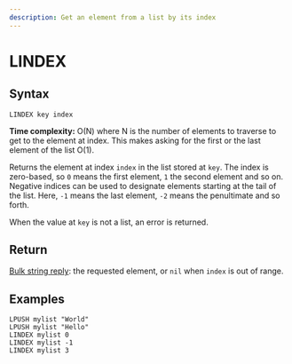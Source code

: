 ```yaml
---
description: Get an element from a list by its index
---
```


# LINDEX

## Syntax

    LINDEX key index

**Time complexity:** O(N) where N is the number of elements to traverse to get to the element at index. This makes asking for the first or the last element of the list O(1).

Returns the element at index `index` in the list stored at `key`.
The index is zero-based, so `0` means the first element, `1` the second element
and so on.
Negative indices can be used to designate elements starting at the tail of the
list.
Here, `-1` means the last element, `-2` means the penultimate and so forth.

When the value at `key` is not a list, an error is returned.

## Return

[Bulk string reply](https://redis.io/docs/reference/protocol-spec#resp-bulk-strings): the requested element, or `nil` when `index` is out of range.

## Examples

```cli
LPUSH mylist "World"
LPUSH mylist "Hello"
LINDEX mylist 0
LINDEX mylist -1
LINDEX mylist 3
```
